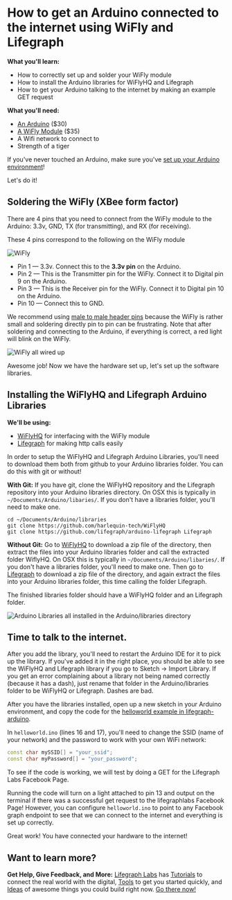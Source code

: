 # How to get an Arduino connected to the internet using WiFly and Lifegraph

**What you'll learn:** 
* How to correctly set up and solder your WiFly module
* How to install the Arduino libraries for WiFlyHQ and Lifegraph
* How to get your Arduino talking to the internet by making an example GET request

**What you'll need:**
* [An Arduino](https://www.sparkfun.com/products/11021) ($30)
* [A WiFly Module](https://www.sparkfun.com/products/10822) ($35)
* A Wifi network to connect to
* Strength of a tiger

If you've never touched an Arduino, make sure you've [set up your Arduino environment](http://arduino.cc/en/Guide/HomePage)!

Let's do it!

## Soldering the WiFly (XBee form factor)

There are 4 pins that you need to connect from the WiFly module to the Arduino: 3.3v, GND, TX (for transmitting), and RX (for receiving).

These 4 pins correspond to the following on the WiFly module

![WiFly](https://raw.github.com/lifegraph/wifly-setup/master/imgs/wifly.png)

* Pin 1 &mdash; 3.3v. Connect this to the **3.3v pin** on the Arduino.
* Pin 2 &mdash; This is the Transmitter pin for the WiFly. Connect it to Digital pin 9 on the Arduino.
* Pin 3 &mdash; This is the Receiver pin for the WiFly. Connect it to Digital pin 10 on the Arduino.
* Pin 10 &mdash; Connect this to GND.

We recommend using [male to male header pins](https://www.sparkfun.com/products/116) because the WiFly is rather small and soldering directly pin to pin can be frustrating. 
Note that after soldering and connecting to the Arduino, if everything is correct, a red light will blink on the WiFly. 

![WiFly all wired up](http://i.imgur.com/EDxmchO.png)

Awesome job! Now we have the hardware set up, let's set up the software libraries.

## Installing the WiFlyHQ and Lifegraph Arduino Libraries

**We'll be using:**
* [WiFlyHQ](https://github.com/harlequin-tech/WiFlyHQ) for interfacing with the WiFly module
* [Lifegraph](https://github.com/lifegraph/arduino-lifegraph) for making http calls easily

In order to setup the WiFlyHQ and Lifegraph Arduino Libraries, you'll need to download them both from github to your Arduino libraries folder. You can do this with git or without!

**With Git:**
If you have git, clone the WiFlyHQ repository and the Lifegraph repository into your Arduino libraries directory. On OSX this is typically in `~/Documents/Arduino/libaries/`. If you don't have a libraries folder, you'll need to make one.
```
cd ~/Documents/Arduino/libraries
git clone https://github.com/harlequin-tech/WiFlyHQ
git clone https://github.com/lifegraph/arduino-lifegraph Lifegraph
```

**Without Git:**
Go to [WiFlyHQ](https://github.com/harlequin-tech/WiFlyHQ/archive/master.zip) to download a zip file of the directory, then extract the files into your Arduino libraries folder and call the extracted folder WiflyHQ. On OSX this is typically in `~/Documents/Arduino/libaries/`. If you don't have a libraries folder, you'll need to make one. Then go to [Lifegraph](https://github.com/lifegraph/arduino-lifegraph/archive/master.zip) to download a zip file of the directory, and again extract the files into your Arduino libraries folder, this time calling the folder Lifegraph.

The finished libraries folder should have a WiFlyHQ folder and an Lifegraph folder.

![Arduino Libraries all installed in the Arduino/libraries directory](https://raw.github.com/lifegraph/wifly-setup/master/imgs/libraries_installed.png)

## Time to talk to the internet.

After you add the library, you'll need to restart the Arduino IDE for it to pick up the library. If you've added it in the right place, you should be able to see the WiFlyHQ and Lifegraph library if you go to Sketch -> Import Library. If you get an error complaining about a library not being named correctly (because it has a dash), just rename that folder in the Arduino/libraries folder to be WiFlyHQ or Lifegraph. Dashes are bad.

After you have the libraries installed, open up a new sketch in your Arduino environment, and copy the code for the [helloworld example in lifegraph-arduino](https://github.com/lifegraph/arduino-lifegraph/blob/master/examples/helloworld/helloworld.ino).  

In `helloworld.ino` (lines 16 and 17), you'll need to change the SSID (name of your network) and the password to work with your own WiFi network:

```ino
const char mySSID[] = "your_ssid";
const char myPassword[] = "your_password";
```

To see if the code is working, we will test by doing a GET for the Lifegraph Labs Facebook Page.

Running the code will turn on a light attached to pin 13 and output on the terminal if there was a successful get request to the lifegraphlabs Facebook Page!
However, you can configure `helloworld.ino` to point to any Facebook graph endpoint to see that we can connect to the internet and everything is set up correctly.

Great work! You have connected your hardware to the internet!

## Want to learn more? 
**Get Help, Give Feedback, and More:** 
[Lifegraph Labs](http://www.lifegraphlabs.com) has [Tutorials](http://lifegraphlabs.com/how-to) to connect the real world with the digital, [Tools](http://lifegraphlabs.com/tools) to get you started quickly, and [Ideas](http://lifegraphlabs.com/ideas) of awesome things you could build right now. [Go there now!](http://www.lifegraphlabs.com) 

